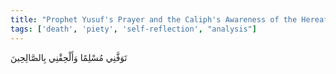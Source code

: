 ```yaml
---
title: "Prophet Yusuf's Prayer and the Caliph's Awareness of the Hereafter"
tags: ['death', 'piety', 'self-reflection', "analysis"]
---
```


 تَوَفَّنِي مُسْلِمًا وَأَلْحِقْنِي بِالصَّالِحِينَ
